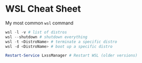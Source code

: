 # WSL Cheat Sheet

My most common `wsl` command

```powershell
wsl -l -v # list of distros
wsl --shutdown # shutdown everything
wsl -t <DistroName> # terminate a specific distro
wsl -d <DistroName> # boot up a specific distro

Restart-Service LxssManager # Restart WSL (older versions)
```
